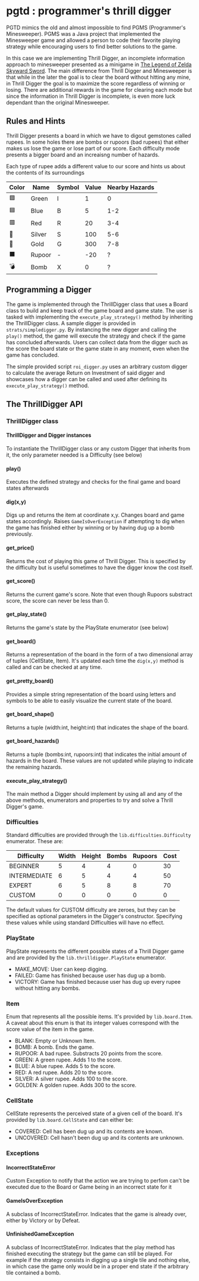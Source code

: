 # pgtd : programmer's thrill digger

PGTD mimics the old and almost impossible to find PGMS (Programmer's Minesweeper). PGMS was a Java project that implemented the Minesweeper game and allowed a person to code their favorite playing strategy while encouraging users to find better solutions to the game.

In this case we are implementing Thrill Digger, an incomplete information approach to minesweeper presented as a minigame in [The Legend of Zelda Skyward Sword](https://zelda.fandom.com/wiki/Thrill_Digger). The main difference from Thrill Digger and Minesweeper is that while in the later the goal is to clear the board without hitting any mine, in Thrill Digger the goal is to maximize the score regardless of winning or losing. There are additional rewards in the game for clearing each mode but since the information in Thrill Digger is incomplete, is even more luck dependant than the original Minesweeper.

## Rules and Hints

Thrill Digger presents a board in which we have to digout gemstones called rupees. In some holes there are bombs or rupoors (bad rupees) that either makes us lose the game or lose part of our score. Each difficulty mode presents a bigger board and an increaisng number of hazards.

Each type of rupee adds a different value to our score and hints us about the contents of its surroundings

| Color  | Name | Symbol | Value | Nearby Hazards |
|--------|------|--------|-------|----------------|
| 🟩 | Green | I | 1 | 0 |
| 🟦 | Blue | B | 5 | 1-2 |
| 🟥 | Red | R | 20 | 3-4 |
| 🥈 | Silver | S | 100 | 5-6 |
| 🥇 | Gold | G | 300 | 7-8 |
| ⬛️ | Rupoor | - | -20 | ? |
| 💣 | Bomb | X | 0 | ? |

## Programming a Digger

The game is implemented through the ThrillDigger class that uses a Board class to build and keep track of the game board and game state.
The user is tasked with implementing the ``execute_play_strategy()`` method by inheriting the ThrillDigger class. A sample digger is provided in ``strats/simpledigger.py``. By instancing the new digger and calling the ``play()`` method, the game will execute the strategy and check if the game has concluded afterwards. Users can collect data from the digger such as the score the board state or the game state in any moment, even when the game has concluded.

The simple provided script ``roi_digger.py`` uses an arbitrary custom digger to calculate the average Return on Investment of said digger and showcases how a digger can be called and used after defining its ``execute_play_strategy()`` method.

## The ThrillDigger API

### ThrillDigger class

#### ThrillDigger and Digger instances
To instantiate the ThrillDigger class or any custom Digger that inherits from it, the only parameter needed is a Difficulty (see below)

#### play()
Executes the defined strategy and checks for the final game and board states afterwards

#### dig(x,y)
Digs up and returns the item at coordinate x,y. Changes board and game states accordingly. 
Raises ``GameIsOverException`` if attempting to dig when the game has finished either by winning or by having dug up a bomb previously.

#### get_price()
Returns the cost of playing this game of Thrill Digger. This is specified by the difficulty but is useful sometimes to have the digger know the cost itself.

#### get_score()
Returns the current game's score. Note that even though Rupoors substract score, the score can never be less than 0.
    
#### get_play_state()
Returns the game's state by the PlayState enumerator (see below)
    
#### get_board()
Returns a representation of the board in the form of a two dimensional array of tuples (CellState, Item).
It's updated each time the ``dig(x,y)`` method is called and can be checked at any time.
    
#### get_pretty_board()
Provides a simple string representation of the board using letters and symbols to be able to easily visualize the current state of the board.
    
#### get_board_shape()
Returns a tuple (width:int, height:int) that indicates the shape of the board. 
    
#### get_board_hazards()
Returns a tuple (bombs:int, rupoors:int) that indicates the initial amount of hazards in the board. These values are not updated while playing to indicate the remaining hazards.

#### execute_play_strategy()
The main method a Digger should implement by using all and any of the above methods, enumerators and properties to try and solve a Thrill Digger's game.

### Difficulties
Standard difficulties are provided through the ``lib.difficulties.Difficulty`` enumerator. These are:

| Difficulty | Width | Height | Bombs | Rupoors | Cost |
|------------|-------|--------|-------|---------|------|
| BEGINNER | 5 | 4 | 4 | 0 | 30 |
| INTERMEDIATE | 6 | 5 | 4 | 4 | 50 |
| EXPERT | 6 | 5 | 8 | 8 | 70 |
| CUSTOM | 0 | 0 | 0 | 0 | 0 |

The default values for CUSTOM difficulty are zeroes, but they can be specified as optional parameters in the Digger's constructor. Specifying these values while using standard Difficulties will have no effect.

### PlayState
PlayState represents the different possible states of a Thrill Digger game and are provided by the ``lib.thrilldigger.PlayState`` enumerator.
- MAKE_MOVE: User can keep digging.
- FAILED: Game has finished because user has dug up a bomb.
- VICTORY: Game has finished because user has dug up every rupee without hitting any bombs.

### Item
Enum that represents all the possible items. It's provided by ``lib.board.Item``. A caveat about this enum is that its integer values correspond with the score value of the item in the game.
- BLANK: Empty or Unknown Item.
- BOMB: A bomb. Ends the game.
- RUPOOR: A bad rupee. Substracts 20 points from the score.
- GREEN: A green rupee. Adds 1 to the score.
- BLUE: A blue rupee. Adds 5 to the score.
- RED: A red rupee. Adds 20 to the score.
- SILVER: A silver rupee. Adds 100 to the score.
- GOLDEN: A golden rupee. Adds 300 to the score.

### CellState
CellState represents the perceived state of a given cell of the board. It's provided by ``lib.board.CellState`` and can either be:
- COVERED: Cell has been dug up and its contents are known.
- UNCOVERED: Cell hasn't been dug up and its contents are unknown.

### Exceptions

#### IncorrectStateError
Custom Exception to notify that the action we are trying to perfom can't be executed due to the Board or Game being in an incorrect state for it

#### GameIsOverException
A subclass of IncorrectStateError. Indicates that the game is already over, either by Victory or by Defeat.

#### UnfinishedGameException
A subclass of IncorrectStateError. Indicates that the play method has finished executing the strategy but the game can still be played. For example if the strategy consists in digging up a single tile and nothing else, in which case the game only would be in a proper end state if the arbitrary tile contained a bomb.
